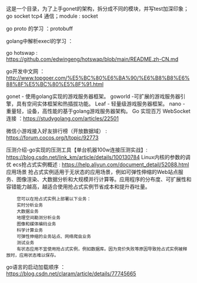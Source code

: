 这是一个目录，为了上手gonet的架构，拆分成不同的模块，并写test加深印象；
go socket tcp4 通信；module : socket

go proto 的学习 ：protobuff

golang中解析execl的学习 ：

go hotswap : https://github.com/edwingeng/hotswap/blob/main/README.zh-CN.md


go开发中文网 ：http://www.topgoer.com/%E5%BC%80%E6%BA%90/%E6%B8%B8%E6%88%8F%E5%BC%80%E5%8F%91.html

gonet - 使用golang实现的游戏服务器框架。
goworld -可扩展的游戏服务器引擎，具有空间实体框架和热插拔功能。
Leaf - 轻量级游戏服务器框架。
nano - 重量轻，设备，高性能的基于golang游戏服务器架构。
Go 实现百万 WebSocket 连接 ：https://studygolang.com/articles/22501

微信小游戏接入好友排行榜（开放数据域） : https://forum.cocos.org/t/topic/92773

压测介绍-go实现的压测工具【单台机器100w连接压测实战】: https://blog.csdn.net/link_km/article/details/100130784
    Linux内核的参数的调优
    ecs抢占式实例概述 : https://help.aliyun.com/document_detail/52088.html
        应用场景
        抢占式实例适用于无状态的应用场景，例如可弹性伸缩的Web站点服务、图像渲染、大数据分析和大规模并行计算等。应用程序的分布度、可扩展性和容错能力越高，越适合使用抢占式实例节省成本和提升吞吐量。
        
        您可以在抢占式实例上部署以下业务：
        实时分析业务
        大数据业务
        地理空间勘测分析业务
        图像和媒体编码业务
        科学计算业务
        可弹性伸缩的业务站点、网络爬虫业务
        测试业务
        有状态应用不宜使用抢占式实例，例如数据库。因为竞价失败等原因导致抢占式实例被释放时，应用状态难以保存。

go语言的启动加载顺序 ：https://blog.csdn.net/claram/article/details/77745665


